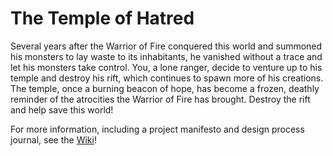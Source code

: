 # The Temple of Hatred
Several years after the Warrior of Fire conquered this world and summoned his monsters to lay waste to its inhabitants, he vanished without a trace and let his monsters take control. You, a lone ranger, decide to venture up to his temple and destroy his rift, which continues to spawn more of his creations. The temple, once a burning beacon of hope, has become a frozen, deathly reminder of the atrocities the Warrior of Fire has brought. Destroy the rift and help save this world! 

For more information, including a project manifesto and design process journal, see the [Wiki](https://github.com/TanisXBlas/Quake-Single-Player/wiki)!
